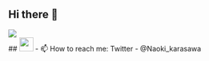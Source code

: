## Hi there 👋
<!-- 1. Github Usernameを変更 -->
<div alin="right">
  <img src="https://komarev.com/ghpvc/?username=username">
</div>
## <img src="https://media.giphy.com/media/hvRJCLFzcasrR4ia7z/giphy.gif" width="28">
- 📫 How to reach me: Twitter - @Naoki_karasawa
<br>
<!--
**Naoki-Karasawa/Naoki-Karasawa** is a ✨ _special_ ✨ repository because its `README.md` (this file) appears on your GitHub profile.

Here are some ideas to get you started:

- 🔭 I’m currently working on ...
- 🌱 I’m currently learning ...
- 👯 I’m looking to collaborate on ...
- 🤔 I’m looking for help with ...
- 💬 Ask me about ...
- 📫 How to reach me: ...
- 😄 Pronouns: ...
- ⚡ Fun fact: ...
-->


